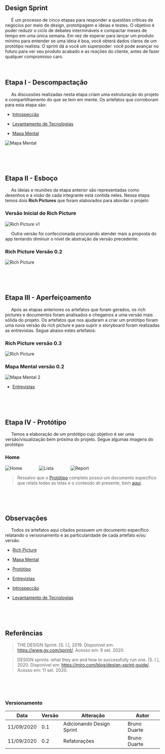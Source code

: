 ## Design Sprint

&nbsp;&nbsp;&nbsp;&nbsp;&nbsp;É um processo de cinco etapas para responder a questões críticas de negócios por meio de design, prototipagem e ideias e testes. O objetivo é poder reduzir o ciclo de debates intermináveis ​​e compactar meses de tempo em uma única semana. Em vez de esperar para lançar um produto mínimo para entender se uma ideia é boa, você obterá dados claros de um protótipo realista. O sprint dá a você um superpoder: você pode avançar no futuro para ver seu produto acabado e as reações do cliente, antes de fazer qualquer compromisso caro.
<br/><br/><br/>
## Etapa I - Descompactação
&nbsp;&nbsp;&nbsp;&nbsp;&nbsp;As discussões realizadas nesta etapa criam uma estruturação do projeto e compartilhamento do que se tem em mente. Os artefatos que corroboram para esta etapa são:

* [Introspecção](../1.4%20Iniciativas%20Extras/Introspeccao.md)

* [Levantamento de Tecnologias](../1.4%20Iniciativas%20Extras/levantamento-de-tecnologias.md)

* [Mapa Mental](./mapa_mental/mapa-mental.md)

![Mapa Mental](./mapa_mental/mapa-mental-v01.png)

<br/><br/><br/>
## Etapa II - Esboço
&nbsp;&nbsp;&nbsp;&nbsp;&nbsp;As ideias e reuniões da etapa anterior são representadas como desenhos e a visão de cada integrante está contida neles. Nessa etapa temos dois **Rich Pictures** que foram elaborados para abordar o projeto

### Versão Inicial do Rich Picture

![Rich Picture v1](./rich-picture/images/rich_picture-v1-1.png)

&nbsp;&nbsp;&nbsp;&nbsp;&nbsp;Outra versão foi confeccionada procurando atender mais a proposta do app tentando diminuir o nível de abstração da versão precedente.
### Rich Picture Versão 0.2 
![Rich Picture](./rich-picture/images/rich_picture-v2.png)

<br/><br/><br/>
## Etapa III - Aperfeiçoamento
&nbsp;&nbsp;&nbsp;&nbsp;&nbsp;Após as etapas anteriores os artefatos que foram gerados, os rich pictures e documentos foram analisados e chegamos a uma versão mais sólida do projeto. Os artefatos que nos ajudaram a criar um protótipo foram uma nova versão do rich picture e para suprir o storyboard foram realizadas as entrevistas. Segue abaixo estes artefatos:





### Rich Picture  versão 0.3
![Rich Picture](./rich-picture/images/rich_picturev3.jpg)

### Mapa Mental versão 0.2
![Mapa Mental 2](./mapa_mental/mapa-mental-v02.png)

* [Entrevistas](./Entrevista.md)

<br/><br/><br/>
## Etapa IV - Protótipo
&nbsp;&nbsp;&nbsp;&nbsp;&nbsp;Temos a elaboração de um protótipo cujo objetivo é ser uma versão/visualização bem próxima do projeto. Segue algumas imagens do protótipo

### Home
![Home](./prototipo/images/home.jpg)&nbsp;&nbsp;&nbsp;&nbsp;&nbsp;&nbsp;&nbsp;&nbsp;&nbsp;&nbsp;&nbsp;&nbsp;&nbsp;
![Lista](./prototipo/images/lista_treinos.jpg)&nbsp;&nbsp;&nbsp;&nbsp;&nbsp;&nbsp;&nbsp;&nbsp;&nbsp;&nbsp;&nbsp;&nbsp;&nbsp;
![Report](./prototipo/images/report.jpg)


> Ressalvo que o [Protótipo](./prototipo/prototipo_baixafidelidade.md) completo possui um documento específico que relata todas as telas e o conteúdo ali presente, bem [aqui](./prototipo/prototipo_baixafidelidade.md).



<br/><br/><br/>
## Observações
&nbsp;&nbsp;&nbsp;&nbsp;&nbsp;Todos os artefatos aqui citados possuem um documento específico relatando o versionamento e as particularidade de cada artefato e/ou versão.

* [Rich Picture](./rich-picture/richpicture.md)

* [Mapa Mental](./mapa_menta/mapa-mental.md)

* [Protótipo](./prototipo/prototipo_baixafidelidade.md)

* [Entrevistas](./Entrevista.md)


* [Introspecção](../1.4%20Iniciativas%20Extras/Introspeccao.md)

* [Levantamento de Tecnologias](../1.4%20Iniciativas%20Extras/levantamento-de-tecnologias.md)

<br/><br/><br/>
## Referências

> THE DESIGN Sprint. [S. l.], 2019. Disponível em: https://www.gv.com/sprint/. Acesso em: 9 set. 2020.

> DESIGN sprints: what they are and how to successfully run one. [S. l.], 2020. Disponível em: https://miro.com/blog/design-sprint-guide/. Acesso em: 11 set. 2020.

<br/><br/><br/>

### Versionamento
|Data|Versão|Alteração|Autor|
|----|------|---------|-----|
|11/09/2020|0.1|Adicionando Design Sprint|Bruno Duarte|
|11/09/2020|0.2|Refatorações|Bruno Duarte|
